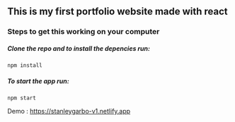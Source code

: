 ## This is my first portfolio website made with react

### Steps to get this working on your computer

##### Clone the repo and to install the depencies run:  

    npm install

##### To start the app run:

    npm start    

Demo : https://stanleygarbo-v1.netlify.app
